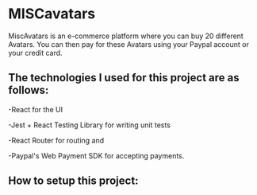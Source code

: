 <h1>MISCavatars</h1>

MiscAvatars is an e-commerce platform where you can buy 20 different Avatars. You can then pay for these Avatars using your Paypal account or your credit card.

<h2>The technologies I used for this project are as follows:</h2>
</div>
<p>-React for the UI</p>
<p>-Jest + React Testing Library for writing unit tests</p>
<p>-React Router for routing and</p>
<p>-Paypal's Web Payment SDK for accepting payments.</p>

</div>
<h2>How to setup this project:</h2>
<pre>

</pre>
